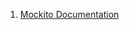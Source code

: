 1.  [Mockito Documentation](https://javadoc.io/doc/org.mockito/mockito-core/latest/org/mockito/Mockito.html)
